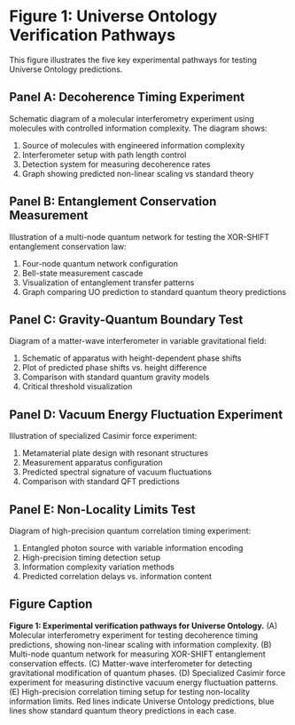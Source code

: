 # Figure 1: Universe Ontology Verification Pathways

This figure illustrates the five key experimental pathways for testing Universe Ontology predictions.

## Panel A: Decoherence Timing Experiment

Schematic diagram of a molecular interferometry experiment using molecules with controlled information complexity. The diagram shows:
1. Source of molecules with engineered information complexity
2. Interferometer setup with path length control
3. Detection system for measuring decoherence rates
4. Graph showing predicted non-linear scaling vs standard theory

## Panel B: Entanglement Conservation Measurement

Illustration of a multi-node quantum network for testing the XOR-SHIFT entanglement conservation law:
1. Four-node quantum network configuration
2. Bell-state measurement cascade
3. Visualization of entanglement transfer patterns
4. Graph comparing UO prediction to standard quantum theory predictions

## Panel C: Gravity-Quantum Boundary Test

Diagram of a matter-wave interferometer in variable gravitational field:
1. Schematic of apparatus with height-dependent phase shifts
2. Plot of predicted phase shifts vs. height difference
3. Comparison with standard quantum gravity models
4. Critical threshold visualization

## Panel D: Vacuum Energy Fluctuation Experiment

Illustration of specialized Casimir force experiment:
1. Metamaterial plate design with resonant structures
2. Measurement apparatus configuration
3. Predicted spectral signature of vacuum fluctuations
4. Comparison with standard QFT predictions

## Panel E: Non-Locality Limits Test

Diagram of high-precision quantum correlation timing experiment:
1. Entangled photon source with variable information encoding
2. High-precision timing detection setup
3. Information complexity variation methods
4. Predicted correlation delays vs. information content

## Figure Caption

**Figure 1: Experimental verification pathways for Universe Ontology.** (A) Molecular interferometry experiment for testing decoherence timing predictions, showing non-linear scaling with information complexity. (B) Multi-node quantum network for measuring XOR-SHIFT entanglement conservation effects. (C) Matter-wave interferometer for detecting gravitational modification of quantum phases. (D) Specialized Casimir force experiment for measuring distinctive vacuum energy fluctuation patterns. (E) High-precision correlation timing setup for testing non-locality information limits. Red lines indicate Universe Ontology predictions, blue lines show standard quantum theory predictions in each case. 